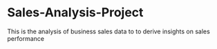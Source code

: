 # Sales-Analysis-Project
This is the analysis of business sales data to to derive insights on sales performance

